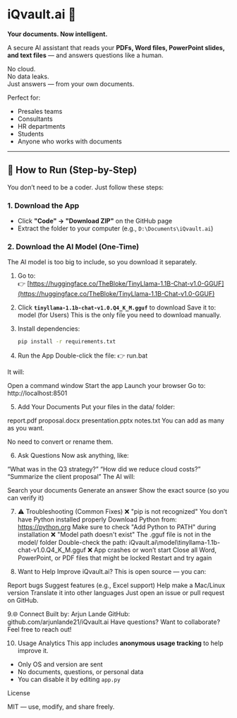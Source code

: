 # iQvault.ai 🧠

**Your documents. Now intelligent.**

A secure AI assistant that reads your **PDFs, Word files, PowerPoint slides, and text files** — and answers questions like a human.
  
No cloud.  
No data leaks.  
Just answers — from your own documents.

Perfect for:
- Presales teams
- Consultants
- HR departments
- Students
- Anyone who works with documents

---

## 🚀 How to Run (Step-by-Step)

You don’t need to be a coder. Just follow these steps:

### 1. Download the App
- Click **"Code" → "Download ZIP"** on the GitHub page
- Extract the folder to your computer (e.g., `D:\Documents\iQvault.ai`)

### 2. Download the AI Model (One-Time)
The AI model is too big to include, so you download it separately.

1. Go to:  
   👉 [https://huggingface.co/TheBloke/TinyLlama-1.1B-Chat-v1.0-GGUF](https://huggingface.co/TheBloke/TinyLlama-1.1B-Chat-v1.0-GGUF)
2. Click **`tinyllama-1.1b-chat-v1.0.Q4_K_M.gguf`** to download
 Save it to:  model (for Users)
 This is the only file you need to download manually.

3. Install dependencies:  
   ```bash
   pip install -r requirements.txt

 4. Run the App
Double-click the file:
👉 run.bat

It will:

Open a command window
Start the app
Launch your browser
Go to: http://localhost:8501

5. Add Your Documents
Put your files in the data/ folder:

report.pdf
proposal.docx
presentation.pptx
notes.txt
You can add as many as you want.

No need to convert or rename them.

6.  Ask Questions
Now ask anything, like:

“What was in the Q3 strategy?”
“How did we reduce cloud costs?”
“Summarize the client proposal”
The AI will:

Search your documents
Generate an answer
Show the exact source (so you can verify it)

7. ⚠️ Troubleshooting (Common Fixes)
❌ "pip is not recognized"
You don’t have Python installed properly
Download Python from: https://python.org
Make sure to check "Add Python to PATH" during installation
❌ "Model path doesn't exist"
The .gguf file is not in the model/ folder
Double-check the path:
iQvault.ai\model\tinyllama-1.1b-chat-v1.0.Q4_K_M.gguf
❌ App crashes or won’t start
Close all Word, PowerPoint, or PDF files that might be locked
Restart and try again

8.  Want to Help Improve iQvault.ai?
This is open source — you can:

Report bugs
Suggest features (e.g., Excel support)
Help make a Mac/Linux version
Translate it into other languages
Just open an issue or pull request on GitHub.

9.🌐 Connect
Built by: Arjun Lande
GitHub: github.com/arjunlande21/iQvault.ai
Have questions? Want to collaborate?
Feel free to reach out!

 10. Usage Analytics
This app includes **anonymous usage tracking** to help improve it.
- Only OS and version are sent
- No documents, questions, or personal data
- You can disable it by editing `app.py`

License

MIT — use, modify, and share freely.



